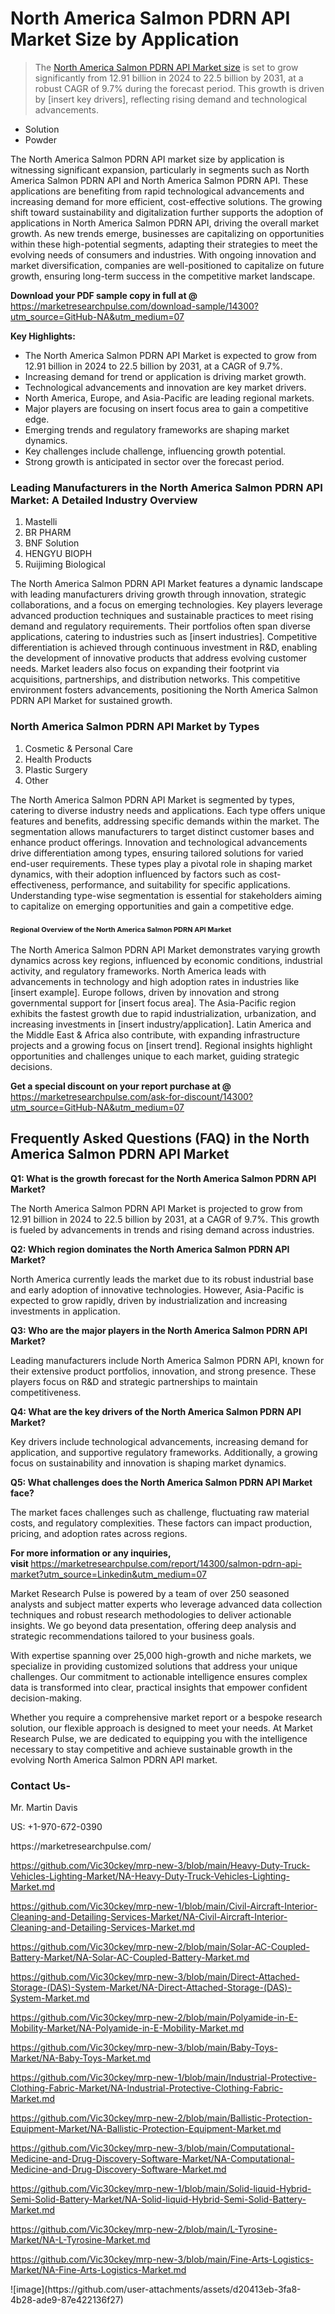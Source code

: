 <h1>North America Salmon PDRN API Market&nbsp;Size by Application</h1><blockquote><p>The <a href="https://marketresearchpulse.com/download-sample/14300?utm_source=GitHub-NA&amp;utm_medium=07">North America Salmon PDRN API Market size</a> is set to grow significantly from 12.91 billion in 2024 to 22.5 billion by 2031, at a robust CAGR of 9.7% during the forecast period. This growth is driven by [insert key drivers], reflecting rising demand and technological advancements.</p></blockquote><ul><li>Solution<li> Powder</li></ul><p>The North America Salmon PDRN API market size by application is witnessing significant expansion, particularly in segments such as North America Salmon PDRN API and North America Salmon PDRN API. These applications are benefiting from rapid technological advancements and increasing demand for more efficient, cost-effective solutions. The growing shift toward sustainability and digitalization further supports the adoption of applications in North America Salmon PDRN API, driving the overall market growth. As new trends emerge, businesses are capitalizing on opportunities within these high-potential segments, adapting their strategies to meet the evolving needs of consumers and industries. With ongoing innovation and market diversification, companies are well-positioned to capitalize on future growth, ensuring long-term success in the competitive market landscape.</p><p><strong>Download your PDF sample copy in full at @ </strong><a href="https://marketresearchpulse.com/download-sample/14300?utm_source=GitHub-NA&amp;utm_medium=07">https://marketresearchpulse.com/download-sample/14300?utm_source=GitHub-NA&amp;utm_medium=07</a></p><p><strong>Key Highlights: </strong></p><ul><li>The North America Salmon PDRN API Market is expected to grow from 12.91 billion in 2024 to 22.5 billion by 2031, at a CAGR of 9.7%.</li><li>Increasing demand for trend or application is driving market growth.</li><li>Technological advancements and innovation are key market drivers.</li><li>North America, Europe, and Asia-Pacific are leading regional markets.</li><li>Major players are focusing on insert focus area to gain a competitive edge.</li><li>Emerging trends and regulatory frameworks are shaping market dynamics.</li><li>Key challenges include challenge, influencing growth potential.</li><li>Strong growth is anticipated in sector over the forecast period.</li></ul><h3>Leading Manufacturers in the North America Salmon PDRN API Market: A Detailed Industry Overview</h3><ol><li>Mastelli</li><li>BR PHARM</li><li>BNF Solution</li><li>HENGYU BIOPH</li><li>Ruijiming Biological</li></ol><div class="flex max-w-full flex-col flex-grow"><div class="min-h-8 text-message flex w-full flex-col items-end gap-2 whitespace-normal break-words [.text-message+&amp;]:mt-5" dir="auto" data-message-author-role="assistant" data-message-id="fd8432e4-4910-450d-b182-61b7bfb0a01f" data-message-model-slug="gpt-4o"><div class="flex w-full flex-col gap-1 empty:hidden first:pt-[3px]"><div class="markdown prose w-full break-words dark:prose-invert light"><p>The North America Salmon PDRN API Market features a dynamic landscape with leading manufacturers driving growth through innovation, strategic collaborations, and a focus on emerging technologies. Key players leverage advanced production techniques and sustainable practices to meet rising demand and regulatory requirements. Their portfolios often span diverse applications, catering to industries such as [insert industries]. Competitive differentiation is achieved through continuous investment in R&amp;D, enabling the development of innovative products that address evolving customer needs. Market leaders also focus on expanding their footprint via acquisitions, partnerships, and distribution networks. This competitive environment fosters advancements, positioning the North America Salmon PDRN API Market for sustained growth.</p></div></div></div></div><h3>North America Salmon PDRN API Market by Types</h3><ol><li>Cosmetic & Personal Care<li> Health Products<li> Plastic Surgery<li> Other</li></ol><div class="flex max-w-full flex-col flex-grow"><div class="min-h-8 text-message flex w-full flex-col items-end gap-2 whitespace-normal break-words [.text-message+&amp;]:mt-5" dir="auto" data-message-author-role="assistant" data-message-id="084470be-0bb7-4664-bddf-5156b4f41249" data-message-model-slug="gpt-4o-mini"><div class="flex w-full flex-col gap-1 empty:hidden first:pt-[3px]"><div class="markdown prose w-full break-words dark:prose-invert light"><p>The North America Salmon PDRN API Market is segmented by types, catering to diverse industry needs and applications. Each type offers unique features and benefits, addressing specific demands within the market. The segmentation allows manufacturers to target distinct customer bases and enhance product offerings. Innovation and technological advancements drive differentiation among types, ensuring tailored solutions for varied end-user requirements. These types play a pivotal role in shaping market dynamics, with their adoption influenced by factors such as cost-effectiveness, performance, and suitability for specific applications. Understanding type-wise segmentation is essential for stakeholders aiming to capitalize on emerging opportunities and gain a competitive edge.</p></div></div></div></div><h3><span style="font-size: 11px;">Regional Overview of the North America Salmon PDRN API Market</span></h3><div class="flex max-w-full flex-col flex-grow"><div class="min-h-8 text-message flex w-full flex-col items-end gap-2 whitespace-normal break-words [.text-message+&amp;]:mt-5" dir="auto" data-message-author-role="assistant" data-message-id="e9038762-ce64-4e30-91c9-9bd413514231" data-message-model-slug="gpt-4o-mini"><div class="flex w-full flex-col gap-1 empty:hidden first:pt-[3px]"><div class="markdown prose w-full break-words dark:prose-invert light"><p>The North America Salmon PDRN API Market demonstrates varying growth dynamics across key regions, influenced by economic conditions, industrial activity, and regulatory frameworks. North America leads with advancements in technology and high adoption rates in industries like [insert example]. Europe follows, driven by innovation and strong governmental support for [insert focus area]. The Asia-Pacific region exhibits the fastest growth due to rapid industrialization, urbanization, and increasing investments in [insert industry/application]. Latin America and the Middle East &amp; Africa also contribute, with expanding infrastructure projects and a growing focus on [insert trend]. Regional insights highlight opportunities and challenges unique to each market, guiding strategic decisions.</p></div></div></div></div><p><strong>Get a special discount on your report purchase at @ </strong><a href="https://marketresearchpulse.com/ask-for-discount/14300?utm_source=GitHub-NA&amp;utm_medium=07">https://marketresearchpulse.com/ask-for-discount/14300?utm_source=GitHub-NA&amp;utm_medium=07</a></p><h2>Frequently Asked Questions (FAQ) in the North America Salmon PDRN API Market</h2><p><strong>Q1: What is the growth forecast for the North America Salmon PDRN API Market?</strong></p><p>The North America Salmon PDRN API Market is projected to grow from 12.91 billion in 2024 to 22.5 billion by 2031, at a CAGR of 9.7%. This growth is fueled by advancements in trends and rising demand across industries.</p><p><strong>Q2: Which region dominates the North America Salmon PDRN API Market?</strong></p><p>North America currently leads the market due to its robust industrial base and early adoption of innovative technologies. However, Asia-Pacific is expected to grow rapidly, driven by industrialization and increasing investments in application.</p><p><strong>Q3: Who are the major players in the North America Salmon PDRN API Market?</strong></p><p>Leading manufacturers include North America Salmon PDRN API, known for their extensive product portfolios, innovation, and strong presence. These players focus on R&amp;D and strategic partnerships to maintain competitiveness.</p><p><strong>Q4: What are the key drivers of the North America Salmon PDRN API Market?</strong></p><p>Key drivers include technological advancements, increasing demand for application, and supportive regulatory frameworks. Additionally, a growing focus on sustainability and innovation is shaping market dynamics.</p><p><strong>Q5: What challenges does the North America Salmon PDRN API Market face?</strong></p><p>The market faces challenges such as challenge, fluctuating raw material costs, and regulatory complexities. These factors can impact production, pricing, and adoption rates across regions.</p><p><strong>For more information or any inquiries, visit&nbsp;</strong><a href="https://marketresearchpulse.com/report/14300/salmon-pdrn-api-market?utm_source=Linkedin&utm_medium=07">https://marketresearchpulse.com/report/14300/salmon-pdrn-api-market?utm_source=Linkedin&utm_medium=07</a></p><p>Market Research Pulse is powered by a team of over 250 seasoned analysts and subject matter experts who leverage advanced data collection techniques and robust research methodologies to deliver actionable insights. We go beyond data presentation, offering deep analysis and strategic recommendations tailored to your business goals.</p><p>With expertise spanning over 25,000 high-growth and niche markets, we specialize in providing customized solutions that address your unique challenges. Our commitment to actionable intelligence ensures complex data is transformed into clear, practical insights that empower confident decision-making.</p><p>Whether you require a comprehensive market report or a bespoke research solution, our flexible approach is designed to meet your needs. At Market Research Pulse, we are dedicated to equipping you with the intelligence necessary to stay competitive and achieve sustainable growth in the evolving North America Salmon PDRN API market.</p><h3><strong>Contact Us-</strong></h3><p>Mr. Martin Davis</p><p>US: +1-970-672-0390</p><p>https://marketresearchpulse.com/</p><p><a href="https://github.com/Vic30ckey/mrp-new-3/blob/main/Heavy-Duty-Truck-Vehicles-Lighting-Market/NA-Heavy-Duty-Truck-Vehicles-Lighting-Market.md">https://github.com/Vic30ckey/mrp-new-3/blob/main/Heavy-Duty-Truck-Vehicles-Lighting-Market/NA-Heavy-Duty-Truck-Vehicles-Lighting-Market.md</a></p><p><a href="https://github.com/Vic30ckey/mrp-new-1/blob/main/Civil-Aircraft-Interior-Cleaning-and-Detailing-Services-Market/NA-Civil-Aircraft-Interior-Cleaning-and-Detailing-Services-Market.md">https://github.com/Vic30ckey/mrp-new-1/blob/main/Civil-Aircraft-Interior-Cleaning-and-Detailing-Services-Market/NA-Civil-Aircraft-Interior-Cleaning-and-Detailing-Services-Market.md</a></p><p><a href="https://github.com/Vic30ckey/mrp-new-2/blob/main/Solar-AC-Coupled-Battery-Market/NA-Solar-AC-Coupled-Battery-Market.md">https://github.com/Vic30ckey/mrp-new-2/blob/main/Solar-AC-Coupled-Battery-Market/NA-Solar-AC-Coupled-Battery-Market.md</a></p><p><a href="https://github.com/Vic30ckey/mrp-new-3/blob/main/Direct-Attached-Storage-(DAS)-System-Market/NA-Direct-Attached-Storage-(DAS)-System-Market.md">https://github.com/Vic30ckey/mrp-new-3/blob/main/Direct-Attached-Storage-(DAS)-System-Market/NA-Direct-Attached-Storage-(DAS)-System-Market.md</a></p><p><a href="https://github.com/Vic30ckey/mrp-new-2/blob/main/Polyamide-in-E-Mobility-Market/NA-Polyamide-in-E-Mobility-Market.md">https://github.com/Vic30ckey/mrp-new-2/blob/main/Polyamide-in-E-Mobility-Market/NA-Polyamide-in-E-Mobility-Market.md</a></p><p><a href="https://github.com/Vic30ckey/mrp-new-3/blob/main/Baby-Toys-Market/NA-Baby-Toys-Market.md">https://github.com/Vic30ckey/mrp-new-3/blob/main/Baby-Toys-Market/NA-Baby-Toys-Market.md</a></p><p><a href="https://github.com/Vic30ckey/mrp-new-1/blob/main/Industrial-Protective-Clothing-Fabric-Market/NA-Industrial-Protective-Clothing-Fabric-Market.md">https://github.com/Vic30ckey/mrp-new-1/blob/main/Industrial-Protective-Clothing-Fabric-Market/NA-Industrial-Protective-Clothing-Fabric-Market.md</a></p><p><a href="https://github.com/Vic30ckey/mrp-new-2/blob/main/Ballistic-Protection-Equipment-Market/NA-Ballistic-Protection-Equipment-Market.md">https://github.com/Vic30ckey/mrp-new-2/blob/main/Ballistic-Protection-Equipment-Market/NA-Ballistic-Protection-Equipment-Market.md</a></p><p><a href="https://github.com/Vic30ckey/mrp-new-3/blob/main/Computational-Medicine-and-Drug-Discovery-Software-Market/NA-Computational-Medicine-and-Drug-Discovery-Software-Market.md">https://github.com/Vic30ckey/mrp-new-3/blob/main/Computational-Medicine-and-Drug-Discovery-Software-Market/NA-Computational-Medicine-and-Drug-Discovery-Software-Market.md</a></p><p><a href="https://github.com/Vic30ckey/mrp-new-1/blob/main/Solid-liquid-Hybrid-Semi-Solid-Battery-Market/NA-Solid-liquid-Hybrid-Semi-Solid-Battery-Market.md">https://github.com/Vic30ckey/mrp-new-1/blob/main/Solid-liquid-Hybrid-Semi-Solid-Battery-Market/NA-Solid-liquid-Hybrid-Semi-Solid-Battery-Market.md</a></p><p><a href="https://github.com/Vic30ckey/mrp-new-2/blob/main/L-Tyrosine-Market/NA-L-Tyrosine-Market.md">https://github.com/Vic30ckey/mrp-new-2/blob/main/L-Tyrosine-Market/NA-L-Tyrosine-Market.md</a></p><p><a href="https://github.com/Vic30ckey/mrp-new-3/blob/main/Fine-Arts-Logistics-Market/NA-Fine-Arts-Logistics-Market.md">https://github.com/Vic30ckey/mrp-new-3/blob/main/Fine-Arts-Logistics-Market/NA-Fine-Arts-Logistics-Market.md</a></p>
![image](https://github.com/user-attachments/assets/d20413eb-3fa8-4b28-ade9-87e422136f27)
